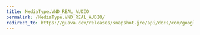 ```yaml
---
title: MediaType.VND_REAL_AUDIO
permalink: /MediaType.VND_REAL_AUDIO/
redirect_to: https://guava.dev/releases/snapshot-jre/api/docs/com/google/common/net/MediaType.html#VND_REAL_AUDIO
---
```

